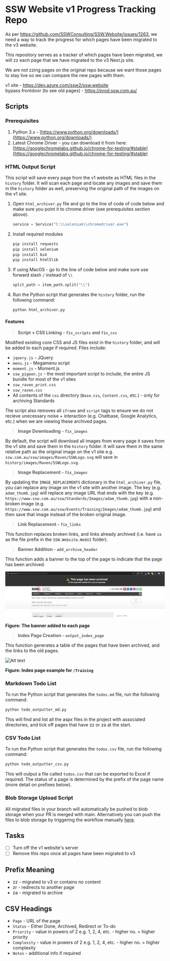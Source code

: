 # SSW Website v1 Progress Tracking Repo

As per https://github.com/SSWConsulting/SSW.Website/issues/1263, we need a way to track the progress for which pages have been migrated to the v3 website.

This repository serves as a tracker of which pages have been migrated, we will zz each page that we have migrated to the v3 Next.js site.

We are not zzing pages on the original repo because we want those pages to stay live so we can compare the new pages with them.

v1 site - https://dev.azure.com/ssw2/ssw.website  
bypass frontdoor (to see old pages) - https://prod.ssw.com.au/

## Scripts

### Prerequisites

1. Python 3.x - [https://www.python.org/downloads/](https://www.python.org/downloads/)
2. Latest Chrome Driver - you can download it from here: [https://googlechromelabs.github.io/chrome-for-testing/#stable](https://googlechromelabs.github.io/chrome-for-testing/#stable)

### HTML Output Script

This script will save every page from the v1 website as HTML files in the `history` folder. It will scan each page and locate any images and save them in the `history` folder as well, preserving the original path of the images on the v1 site.

1. Open `html_archiver.py` file and go to the line of code of code below and make sure you point it to chrome driver (see prerequisites section above).
   ```python
   service = Service("C:\\selenium\\chromedriver.exe")
   ```
2. Install required modules
   ```bash
   pip install requests
   pip install selenium
   pip install bs4
   pip install html5lib
   ```
3. If using MacOS - go to the line of code below and make sure use forward slash `/` instead of `\\`

   ```python
   split_path = item_path.split("\\")
   ```

4. Run the Python script that generates the `history` folder, run the following command:

   ```bash
   python html_archiver.py
   ```

#### Features

> **Script + CSS Linking - `fix_scripts` and `fix_css`**

Modified existing core CSS and JS files exist in the `history` folder, and will be added to each page if required. Files include:

- `jquery.js` - JQuery
- `menu.js` - Megamenu script
- `moment.js` - Moment.js
- `ssw_pigeon.js` - the most important script to include, the entire JS bundle for most of the v1 sites
- `ssw_raven_print.css`
- `ssw_raven.css`
- All contents of the `css` directory (`Base.css`, `Content.css`, etc.) - only for archiving Standards

The script also removes all `iframe` and `script` tags to ensure we do not recieve unecessary noise + interaction (e.g. Chatbase, Google Analytics, etc.) when we are viewing these archived pages.

> **Image Downloading - `fix_images`**

By default, the script will download all images from every page it saves from the v1 site and save them in the `history` folder. It will save them in the same relative path as the original image on the v1 site e.g. `ssw.com.au/ssw/images/Raven/SSWLogo.svg` will save in `history/images/Raven/SSWLogo.svg`.

> **Image Replacement - `fix_images`**

By updating the `IMAGE_REPLACEMENTS` dictionary in the `html_archiver.py` file, you can replace any image on the v1 site with another image. The key (e.g. `adam_thumb.jpg`) will replace any image URL that ends with the key (e.g. `https://www.ssw.com.au/ssw/Standards/Images/adam_thumb.jpg`) with a non-broken image (e.g. `https://www.ssw.com.au/ssw/Events/Training/Images/adam_thumb.jpg`) and then save that image instead of the broken original image.

> **Link Replacement - `fix_links`**

This function replaces broken links, and links already archived (i.e. have `za` as the file prefix in the `SSW.Website.WebUI` folder).

> **Banner Addition - `add_archive_header`**

This function adds a banner to the top of the page to indicate that the page has been archived.

![Alt text](_docs/archive_banner.png)

**Figure: The banner added to each page**

> **Index Page Creation - `output_index_page`**

This function generates a table of the pages that have been archived, and the links to the old pages.

![Alt text](image.png)

**Figure: Index page example for `/Training`**

### Markdown Todo List

To run the Python script that generates the `todos.md` file, run the following command:

```bash
python todo_outputter_md.py
```

This will find and list all the aspx files in the project with associated directories, and tick off pages that have zz or za at the start.

### CSV Todo List

To run the Python script that generates the `todos.csv` file, run the following command:

```bash
python todo_outputter_csv.py
```

This will output a file called `todos.csv` that can be exported to Excel if required. The status of a page is determined by the prefix of the page name (more detail on prefixes below).

### Blob Storage Upload Script

All migrated files in your branch will automatically be pushed to blob storage when your PR is merged with main. Alternatively you can push the files to blob storage by triggering the workflow manually [here](https://github.com/SSWConsulting/SSW.Website-v1-Progress/actions/runs/8611464520).

<!-- Hi Harry, let me new instructions are decent
To run the shell script that uploads the `history` folder to Azure Blob Storage, run the following command:

Windows:

```shell
set ARCHIVE_KEY={{ KEY_HERE }}
upload_blob.cmd
```

Bash (Linux/Mac):

```bash
ARCHIVE_KEY={{ KEY_HERE }}
./upload_blob.sh
```
-->
## Tasks

- [ ] Turn off the v1 website's server
- [ ] Remove this repo once all pages have been migrated to v3

## Prefix Meaning

- zz - migrated to v3 or contains no content
- zr - redirects to another page
- za - migrated to archive

## CSV Headings

- `Page` - URL of the page
- `Status` - Either Done, Archived, Redirect or To-do
- `Priority` - value in powers of 2 e.g. 1, 2, 4, etc. - higher no. = higher priority
- `Complexity` - value in powers of 2 e.g. 1, 2, 4, etc. - higher no. = higher complexity
- `Notes` - additional info if required
